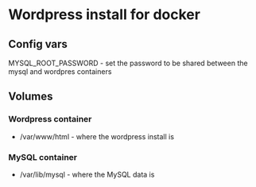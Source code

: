 # Wordpress install for docker

## Config vars
MYSQL_ROOT_PASSWORD - set the password to be shared between the mysql and wordpres containers

## Volumes
### Wordpress container 
- /var/www/html - where the wordpress install is

### MySQL container 
- /var/lib/mysql - where the MySQL data is 
